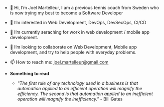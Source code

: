 - 👋 Hi, I’m Joel Martelleur, I am a previous tennis coach from Sweden who is now trying my best to become a Software Developer

- 👀 I’m interested in Web Development, DevOps, DevSecOps, CI/CD 

- 🌱 I’m currently seraching for work in web development / mobile app development. 

- 💞️ I’m looking to collaborate on Web Development, Mobile app development, and try to help people with everyday problems.    

- 📫 How to reach me: joel.martelleur@gmail.com

- __Something to read__
  - _"The first rule of any technology used in a business is that automation applied to an efficient operation will magnify the efficiency. The second is that automation applied to an inefficient operation will magnify the inefficiency."_ - Bill Gates

<!---
Martelleur/Martelleur is a ✨ special ✨ repository because its `README.md` (this file) appears on your GitHub profile.
You can click the Preview link to take a look at your changes.
--->
